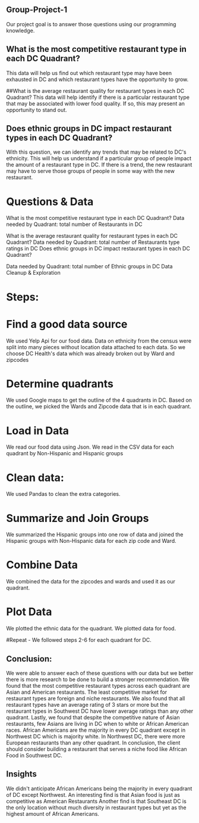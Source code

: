 ## Group-Project-1

Our project goal is to answer those questions using our programming knowledge.


## What is the most competitive restaurant type in each DC Quadrant?
This data will help us find out which restaurant type may have been exhausted in DC and which restaurant types have the opportunity to grow.

##What is the average restaurant quality for restaurant types in each DC Quadrant?
This data will help identify if there is a particular restaurant type that may be associated with lower food quality. If so, this may present an opportunity to stand out.

## Does ethnic groups in DC impact restaurant types in each DC Quadrant?

With this question, we can identify any trends that may be related to DC's ethnicity. This will help us understand if a particular group of people impact the amount of a restaurant type in DC. If there is a trend, the new restaurant may have to serve those groups of people in some way with the new restaurant.


# Questions & Data

What is the most competitive restaurant type in each DC Quadrant?
Data needed by Quadrant: total number of Restaurants in DC

What is the average restaurant quality for restaurant types in each DC Quadrant?
Data needed by Quadrant: total number of Restaurants type ratings in DC
Does ethnic groups in DC impact restaurant types in each DC Quadrant?

Data needed by Quadrant: total number of Ethnic groups in DC
Data Cleanup & Exploration


# Steps: 

# Find a good data source 
We used Yelp Api for our food data. 
Data on ethnicity from the census were split into many pieces without location data attached to each data. So we choose DC Health's data which was already broken out by Ward and zipcodes

# Determine quadrants 
We used Google maps to get the outline of the 4 quadrants in DC. Based on the outline, we picked the Wards and Zipcode data that is in each quadrant.

# Load in Data
We read our food data using Json. 
We read in the CSV data for each quadrant by Non-Hispanic and Hispanic groups

# Clean data: 
We used Pandas to clean the extra categories. 

# Summarize and Join Groups 
We summarized the Hispanic groups into one row of data and joined the Hispanic groups with Non-Hispanic data for each zip code and Ward.

# Combine Data 
We combined the data for the zipcodes and wards and used it as our quadrant.

# Plot Data 
We plotted the ethnic data for the quadrant. We plotted data for food. 

#Repeat - We followed steps 2-6 for each quadrant for DC.



## Conclusion: 

We were able to answer each of these questions with our data but we better there is more research to be done to build a stronger recommendation. We found that the most competitive restaurant types across each quadrant are Asian and American restaurants. The least competitive market for restaurant types are foreign and niche restaurants. We also found that all restaurant types have an average rating of 3 stars or more but the restaurant types in Southwest DC have lower average ratings than any other quadrant. Lastly, we found that despite the competitive nature of Asian restaurants, few Asians are living in DC when to white or African American races. African Americans are the majority in every DC quadrant except in Northwest DC which is majority white. In Northwest DC, there were more European restaurants than any other quadrant.
In conclusion, the client should consider building a restaurant that serves a niche food like African Food in Southwest DC.

## Insights

We didn't anticipate African Americans being the majority in every quadrant of DC except Northwest.
An interesting find is that Asian food is just as competitive as American Restaurants
Another find is that Southeast DC is the only location without much diversity in restaurant types but yet as the highest amount of African Americans.

